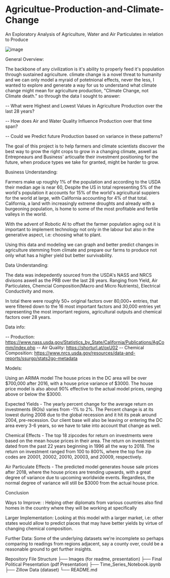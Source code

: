 # Agricultue-Production-and-Climate-Change
An Exploratory Analysis of Agriculture, Water and Air Particulates in relation to Produce

![image](https://github.com/vileincorp/Agricultue-Production-and-Climate-Change/assets/124652720/eccc451f-863a-4602-98c0-4f6c8f6133b4)


General Overview: 

The backbone of any civilization is it's ability to properly feed it's population through sustained agriculture. climate change is a novel threat to humanity and we can only model a myraid of potetnional effects, never the less, I wanted to explore and generate a way for us to understand what climate change might mean for agriculture production, "Climate Change, not Climate death." so through the data I sought to answer: 


-- What were Highest and Lowest Values in Agriculture Production over the last 28 years?

-- How does Air and Water Quality Influence Production over that time span?

-- Could we Predict future Production based on variance in these patterns? 

The goal of this project is to help farmers and climate scientists discover the best way to grow the right crops to grow in a changing climate, aswell as Entrepneaurs and Business' articualte their investment positioning for the future, when produce types we take for granted, might be harder to grow. 

Business Understanding: 

Farmers make up roughly 1% of the population and according to the USDA their median age is near 60, Despite the US in total representing 5% of the world's population it accounts for 15% of the world's agricultural suppiers for the world at large, with California accounting for 4% of that total. California, a land with increasingly extreme droughts and already with a burgeoning population, is home to some of the most profitable and fertile valleys in the world. 

With the advent of Robotic AI to offset the farmer population aging out it is important to implement technology not only in the labour but also in the generative aspect, i.e: choosing what to plant. 

Using this data and modeling we can graph and better predict changes in agriculture stemming from climate and prepare our farms to produce not only what has a higher yield but better survivability. 

Data Understanding: 

The data was indepedently sourced from the USDA's NASS and NRCS divisons aswell as the PRB over the last 28 years. Ranging from Yield, Air Particulates, Chemcial Composition(Macro and Micro Nutrients), Electrical Conductivity and more. 

In total there were roughly 50+ original factors over 80,000+ entries, that were filtered down to the 16 most important factors and 30,000 entries yet representing the most important regions, agricultural outputs and chemical factors over 28 years.

Data info:

-- Production: https://www.nass.usda.gov/Statistics_by_State/California/Publications/AgComm/index.php
-- Air Quality: https://shorturl.at/oxU02
-- Chemical Composition: https://www.nrcs.usda.gov/resources/data-and-reports/ssurgo/stats2go-metadata

Models: 

Using an ARIMA model The house prices in the DC area will be over $700,000 after 2016, with a house price variance of $3000. The house price model is also about 90% effective to the actual model prices, ranging above or below the $3000.

Expected Yields - The yearly percent change for the average return on investments (ROIs) varies from -1% to 2%. The Percent change is at its lowest during 2008 due to the global recession and it hit its peak around 2004, pre-recession. Our client base will also be leaving or entering the DC area every 3-6 years, so we have to take into account that change as well.

Chemical Effects -  The top 18 zipcodes for return on investments were based on the mean house prices in their area. The return on investment is dated from the past 22 years beginning in 1996 all the way to 2018. The return on investment ranged from 100 to 800%, where the top five zip codes are 20001, 20002, 20010, 20003, and 20009, respectively.

Air Particulate Effects - The predicted model generates house sale prices after 2018, where the house prices are trending upwards, with a great degree of variance due to upcoming worldwide events. Regardless, the normal degree of variance will still be $3000 from the actual house price.

Conclusion



Ways to Improve: 
: Helping other diplomats from various countries also find homes in the country where they will be working at specifically

Larger Implementation: Looking at this model with a larger market, i.e: other states would allow to predict places that may have better yields by virtue of changing chemical composition. 

Further Data: Some of the underlying datasets we're incomplete so perhaps comparing to readings from regions adjacent, say a county over, could be a reasonable ground to get further insights. 

Repository File Structure
├── Images (for readme, presentation)
├── Final Political Presentation (pdf Presentation)
├── Time_Series_Notebook.ipynb
├── Zillow Data (dataset)
└── README.md

